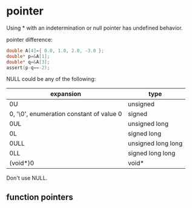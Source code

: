 # pointer

Using \* with an indetermination or null pointer has undefined behavior.

pointer difference:

```c
double A[4]={ 0.0, 1.0, 2.0, -3.0 };
double* p=&A[1];
double* q=&A[3];
assert(p-q==-2);
```

NULL could be any of the following:

| expansion                                | type               |
| ---------------------------------------- | ------------------ |
| 0U                                       | unsigned           |
| 0, '\0', enumeration constant of value 0 | signed             |
| 0UL                                      | unsigned long      |
| 0L                                       | signed long        |
| 0ULL                                     | unsigned long long |
| 0LL                                      | signed long long   |
| (void*)0                                 | void*              |

Don't use NULL.

## function pointers

